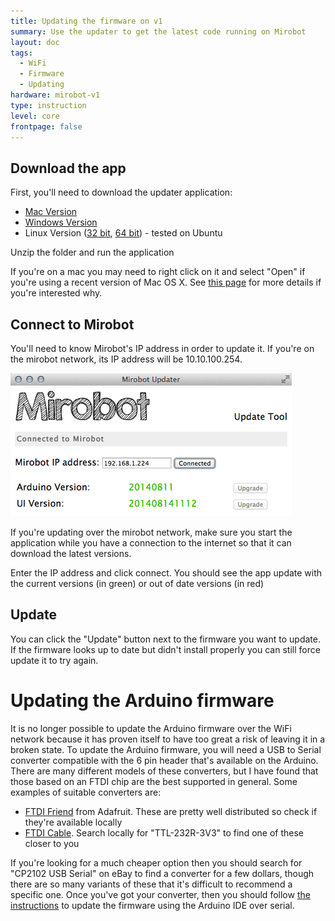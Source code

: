 ```yaml
---
title: Updating the firmware on v1
summary: Use the updater to get the latest code running on Mirobot
layout: doc
tags:
  - WiFi
  - Firmware
  - Updating
hardware: mirobot-v1
type: instruction
level: core
frontpage: false
---
```


Download the app
----------------

First, you'll need to download the updater application:

 - [Mac Version](https://github.com/bjpirt/mirobot-updater/releases/download/v1.2.0/mirobot_updater_1.2.0_mac.zip)
 - [Windows Version](https://github.com/bjpirt/mirobot-updater/releases/download/v1.2.0/mirobot_updater_1.2.0_win.zip)
 - Linux Version ([32 bit](https://github.com/bjpirt/mirobot-updater/releases/download/v1.2.0/mirobot_updater_1.2.0_linux32.zip), [64 bit](https://github.com/bjpirt/mirobot-updater/releases/download/v1.2.0/mirobot_updater_1.2.0_linux64.zip)) - tested on Ubuntu

Unzip the folder and run the application

If you're on a mac you may need to right click on it and select "Open" if you're using a recent version of Mac OS X. See [this page](http://support.apple.com/en-gb/HT202491) for more details if you're interested why.


Connect to Mirobot
------------------

You'll need to know Mirobot's IP address in order to update it. If you're on the mirobot network, its IP address will be 10.10.100.254.

![The updater](/assets/docs/update-firmware-v1/firmware_update.png)

If you're updating over the mirobot network, make sure you start the application while you have a connection to the internet so that it can download the latest versions.

Enter the IP address and click connect. You should see the app update with the current versions (in green) or out of date versions (in red)


Update
------

You can click the "Update" button next to the firmware you want to update. If the firmware looks up to date but didn't install properly you can still force update it to try again.


Updating the Arduino firmware
=============================
It is no longer possible to update the Arduino firmware over the WiFi network because it has proven itself to have too great a risk of leaving it in a broken state. To update the Arduino firmware, you will need a USB to Serial converter compatible with the 6 pin header that's available on the Arduino. There are many different models of these converters, but I have found that those based on an FTDI chip are the best supported in general. Some examples of suitable converters are:

 * [FTDI Friend](https://www.adafruit.com/products/284) from Adafruit. These are pretty well distributed so check if they're available locally
 * [FTDI Cable](https://www.adafruit.com/products/70). Search locally for "TTL-232R-3V3" to find one of these closer to you

If you're looking for a much cheaper option then you should search for "CP2102 USB Serial" on eBay to find a converter for a few dollars, though there are so many variants of these that it's difficult to recommend a specific one. Once you've got your converter, then you should follow [the instructions](../update-arduino-serial/) to update the firmware using the Arduino IDE over serial.